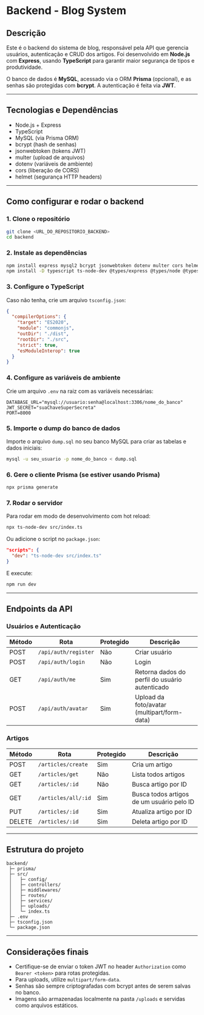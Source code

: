
# Backend - Blog System

## Descrição

Este é o backend do sistema de blog, responsável pela API que gerencia usuários, autenticação e CRUD dos artigos. Foi desenvolvido em **Node.js** com **Express**, usando **TypeScript** para garantir maior segurança de tipos e produtividade.

O banco de dados é **MySQL**, acessado via o ORM **Prisma** (opcional), e as senhas são protegidas com **bcrypt**. A autenticação é feita via **JWT**.

---

## Tecnologias e Dependências

- Node.js + Express
- TypeScript
- MySQL (via Prisma ORM)
- bcrypt (hash de senhas)
- jsonwebtoken (tokens JWT)
- multer (upload de arquivos)
- dotenv (variáveis de ambiente)
- cors (liberação de CORS)
- helmet (segurança HTTP headers)

---

## Como configurar e rodar o backend

### 1. Clone o repositório

```bash
git clone <URL_DO_REPOSITORIO_BACKEND>
cd backend
```

### 2. Instale as dependências

```bash
npm install express mysql2 bcrypt jsonwebtoken dotenv multer cors helmet
npm install -D typescript ts-node-dev @types/express @types/node @types/bcrypt @types/jsonwebtoken @types/multer @types/cors @types/helmet
```

### 3. Configure o TypeScript

Caso não tenha, crie um arquivo `tsconfig.json`:

```json
{
  "compilerOptions": {
    "target": "ES2020",
    "module": "commonjs",
    "outDir": "./dist",
    "rootDir": "./src",
    "strict": true,
    "esModuleInterop": true
  }
}
```

### 4. Configure as variáveis de ambiente

Crie um arquivo `.env` na raiz com as variáveis necessárias:

```env
DATABASE_URL="mysql://usuario:senha@localhost:3306/nome_do_banco"
JWT_SECRET="suaChaveSuperSecreta"
PORT=8000
```

### 5. Importe o dump do banco de dados

Importe o arquivo `dump.sql` no seu banco MySQL para criar as tabelas e dados iniciais:

```bash
mysql -u seu_usuario -p nome_do_banco < dump.sql
```

### 6. Gere o cliente Prisma (se estiver usando Prisma)

```bash
npx prisma generate
```

### 7. Rodar o servidor

Para rodar em modo de desenvolvimento com hot reload:

```bash
npx ts-node-dev src/index.ts
```

Ou adicione o script no `package.json`:

```json
"scripts": {
  "dev": "ts-node-dev src/index.ts"
}
```

E execute:

```bash
npm run dev
```

---

## Endpoints da API

### Usuários e Autenticação

| Método | Rota                | Protegido | Descrição                          |
|--------|---------------------|-----------|-----------------------------------|
| POST   | `/api/auth/register` | Não       | Criar usuário                     |
| POST   | `/api/auth/login`    | Não       | Login                            |
| GET    | `/api/auth/me`       | Sim       | Retorna dados do perfil do usuário autenticado |
| POST   | `/api/auth/avatar`   | Sim       | Upload da foto/avatar (multipart/form-data) |

### Artigos

| Método | Rota                 | Protegido | Descrição                         |
|--------|----------------------|-----------|----------------------------------|
| POST   | `/articles/create`   | Sim       | Cria um artigo                   |
| GET    | `/articles/get`      | Não       | Lista todos artigos              |
| GET    | `/articles/:id`      | Não       | Busca artigo por ID              |
| GET    | `/articles/all/:id`  | Sim       | Busca todos artigos de um usuário pelo ID |
| PUT    | `/articles/:id`      | Sim       | Atualiza artigo por ID           |
| DELETE | `/articles/:id`      | Sim       | Deleta artigo por ID             |

---

## Estrutura do projeto

```
backend/
 ├─ prisma/
 ├─ src/
 │   ├─ config/
 │   ├─ controllers/
 │   ├─ middlewares/
 │   ├─ routes/
 │   ├─ services/
 │   ├─ uploads/
 │   └─ index.ts
 ├─ .env
 ├─ tsconfig.json
 └─ package.json
```

---

## Considerações finais

- Certifique-se de enviar o token JWT no header `Authorization` como `Bearer <token>` para rotas protegidas.
- Para uploads, utilize `multipart/form-data`.
- Senhas são sempre criptografadas com bcrypt antes de serem salvas no banco.
- Imagens são armazenadas localmente na pasta `/uploads` e servidas como arquivos estáticos.
